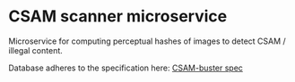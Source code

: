 # CSAM scanner microservice

Microservice for computing perceptual hashes of images to detect CSAM / illegal content.

Database adheres to the specification here: [CSAM-buster spec](https://gitgud.io/lukesmithxyz/csam-buster/-/blob/master/spec/spec.md)

